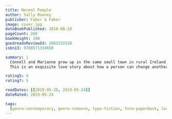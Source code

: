 ```yaml
---
title: Normal People
author: Sally Rooney
publisher: Faber & Faber
image: cover.jpg
dateBookPublished: 2018-08-28
pageCount: 269
bookHeight: 198
goodreadsReviewId: 2681532528
isbn13: 9780571334650

summary: |
  Connell and Marianne grow up in the same small town in rural Ireland. The similarities end there; they are from very different worlds. When they both earn places at Trinity College in Dublin, a connection that has grown between them lasts long into the following years.
  This is an exquisite love story about how a person can change another person's life - a simple yet profound realisation that unfolds beautifully over the course of the novel. It tells us how difficult it is to talk about how we feel and it tells us, blazingly, about cycles of domination, legitimacy and privilege.

rating5: 4
rating7: 5

readDates: [[2019-05-20, 2019-05-24]]
dateRated: 2019-05-24

tags:
  [genre-contemporary, genre-romance, type-fiction, form-paperback, loc-ireland]
---
```

